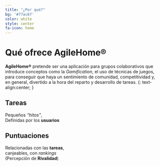 ```yaml
---
title: "¿Por qué?"
bg: '#77ac67'
color: white
style: center
fa-icon: home
---
```


# Qué ofrece **AgileHome&reg;**

**AgileHome&reg;** pretende ser una aplicación para grupos colaborativos que introduce conceptos como la *Gamification*, el uso de técnicas de juegos, para conseguir que haya un sentimiento de comunidad, competitividad y, en general, divertido a la hora del reparto y desarrollo de tareas.
{: text-align:center; }

## Tareas

Pequeños *“hitos”*,  
Definidas por los **usuarios**

## Puntuaciones

Relacionadas con las **tareas**,  
canjeables, con *rankings*  
(Percepción de **Rivalidad**)